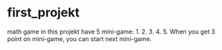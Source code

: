 # first_projekt
math game
in this projekt have 5 mini-game:
1.
2.
3.
4.
5.
When you get 3 point on mini-game, you can start next mini-game.
